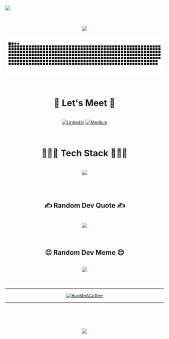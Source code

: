 <p><a href="https://visitcount.itsvg.in"><img align="right" src="https://visitcount.itsvg.in/api?id=mustafamelikaltug&amp;icon=5&amp;color=7" alt=""></a></p>
<br>
<p><img align="center" src="https://github.com/mustafamelikaltug/mustafamelikaltug/assets/130696468/0d261f2e-9da5-4b1b-a6d9-a71f915a99bb" /></p>
<h1 align="center">
    <img src="https://readme-typing-svg.herokuapp.com?font=M+PLUS+Code+Latin&weight=600&size=30&duration=3000&pause=1000&color=F7D802&center=true&vCenter=true&random=false&width=500&height=70&lines=+Hi+There!+👋;+I'm+Mustafa+Melik+Altuğ!;+An+Android+Developer!+👨🏻‍💻" />
</h1>

<div align="center">
<picture>
  <source media="(prefers-color-scheme: dark)" srcset="https://raw.githubusercontent.com/mustafamelikaltug/mustafamelikaltug/output/github-contribution-grid-snake-dark.svg">
  <source media="(prefers-color-scheme: light)" srcset="https://raw.githubusercontent.com/mustafamelikaltug/mustafamelikaltug/output/github-contribution-grid-snake.svg">
  <img alt="github contribution grid snake animation" src="https://raw.githubusercontent.com/mustafamelikaltug/mustafamelikaltug/output/github-contribution-grid-snake.svg">
</picture>
</div>
  <br>
  <br>
<div align="center">
  <h1 id="-socials-">🤝 Let's Meet 🤝</h1>
  <br>
  <a href="https://linkedin.com/in/mustafamelikaltug"><img src="https://img.shields.io/badge/LinkedIn-%230077B5.svg?logo=linkedin&amp;logoColor=white" alt="LinkedIn" width="150" height="40"></a>
  <a href="https://medium.com/@mustafamelik.altug"><img src="https://img.shields.io/badge/Medium-12100E?logo=medium&amp;logoColor=white" alt="Medium" width="150" height="40"></a>
</div>
  <br>
  <br>
<div align="center">
<h1 id="-tech-stack-">👨🏻‍💻 Tech Stack 👨🏻‍💻</h1>
<br>
<img src="https://skillicons.dev/icons?i=kotlin,java,git,firebase,sqlite,figma" />
</div>
  <br>
  <br>
<div align="center">
  <br>
<h2 id="-random-dev-quote">✍️ Random Dev Quote ✍️</h2>
<br>
<img src="https://quotes-github-readme.vercel.app/api?type=horizontal&theme=light" />
</div>
<br>
<br>
<div align="center">
<h2 id="-random-dev-meme">😊 Random Dev Meme 😊</h2>
  <br>
<img src='https://randommeme-five.vercel.app/' style="height: 400 px;"/>
</div>
  <br>
  <br>
  <hr>
<div align="center">
<p><a href="https://buymeacoffee.com/mustafamelikaltug"><img src="https://img.shields.io/badge/Buy%20Me%20a%20Coffee-ffdd00?style=for-the-badge&amp;logo=buy-me-a-coffee&amp;logoColor=black" alt="BuyMeACoffee"></a></p>
</div>
  <hr>
  <br>
<h1 align="center">
    <img src="https://readme-typing-svg.herokuapp.com?font=M+PLUS+Code+Latin&weight=600&size=30&duration=3000&pause=1000&color=F7D802&center=true&vCenter=true&random=false&width=700&height=70&lines=Thanks+for+visiting!+✌️;Send+me+message+on+LinkedIn!;I'm+waiting+for+collab!😊" />
</h1>
